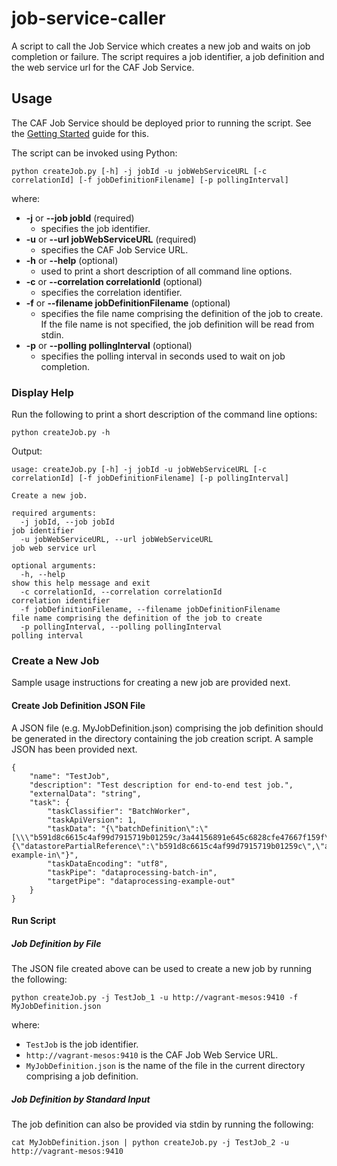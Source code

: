 # job-service-caller
A script to call the Job Service which creates a new job and waits on job completion or failure. The script requires a job identifier, a
job definition and the web service url for the CAF Job Service.

## Usage

The CAF Job Service should be deployed prior to running the script.
See the [Getting Started](https://jobservice.github.io/jobservice/pages/en-us/Getting-Started) guide for this.

The script can be invoked using Python:

    python createJob.py [-h] -j jobId -u jobWebServiceURL [-c correlationId] [-f jobDefinitionFilename] [-p pollingInterval]

where:

- **-j** or **--job jobId** (required)
    - specifies the job identifier.
- **-u** or **--url jobWebServiceURL** (required)
    - specifies the CAF Job Service URL.
- **-h** or **--help** (optional) 
    - used to print a short description of all command line options.
- **-c** or **--correlation correlationId** (optional) 
    - specifies the correlation identifier.
- **-f** or **--filename jobDefinitionFilename** (optional) 
    - specifies the file name comprising the definition of the job to create.
      If the file name is not specified, the job definition will be read from stdin.
- **-p** or **--polling pollingInterval** (optional) 
    - specifies the polling interval in seconds used to wait on job completion.

### Display Help

Run the following to print a short description of the command line options:

    python createJob.py -h

Output:

    usage: createJob.py [-h] -j jobId -u jobWebServiceURL [-c correlationId] [-f jobDefinitionFilename] [-p pollingInterval]
    
    Create a new job.
    
    required arguments:
      -j jobId, --job jobId                                             job identifier
      -u jobWebServiceURL, --url jobWebServiceURL                       job web service url
    
    optional arguments:
      -h, --help                                                        show this help message and exit
      -c correlationId, --correlation correlationId                     correlation identifier
      -f jobDefinitionFilename, --filename jobDefinitionFilename        file name comprising the definition of the job to create
      -p pollingInterval, --polling pollingInterval                     polling interval



### Create a New Job

Sample usage instructions for creating a new job are provided next.

#### Create Job Definition JSON File

A JSON file (e.g. MyJobDefinition.json) comprising the job definition should be generated in the directory containing the job creation
script. A sample JSON has been provided next.

    {
        "name": "TestJob",
        "description": "Test description for end-to-end test job.",
        "externalData": "string",
        "task": {
            "taskClassifier": "BatchWorker",
            "taskApiVersion": 1,
            "taskData": "{\"batchDefinition\":\"[\\\"b591d8c6615c4af99d7915719b01259c/3a44156891e645c6828cfe47667f159f\\\"]\",\"batchType\":\"AssetIdBatchPlugin\",\"taskMessageType\":\"ExampleWorkerTaskBuilder\",\"taskMessageParams\":{\"datastorePartialReference\":\"b591d8c6615c4af99d7915719b01259c\",\"action\":\"REVERSE\"},\"targetPipe\":\"dataprocessing-example-in\"}",
            "taskDataEncoding": "utf8",
            "taskPipe": "dataprocessing-batch-in",
            "targetPipe": "dataprocessing-example-out"
        }
    }


#### Run Script

##### Job Definition by File
The JSON file created above can be used to create a new job by running the following:

    python createJob.py -j TestJob_1 -u http://vagrant-mesos:9410 -f MyJobDefinition.json

where:

- `TestJob` is the job identifier.
- `http://vagrant-mesos:9410` is the CAF Job Web Service URL.
- `MyJobDefinition.json` is the name of the file in the current directory comprising a job definition.

##### Job Definition by Standard Input
The job definition can also be provided via stdin by running the following:

    cat MyJobDefinition.json | python createJob.py -j TestJob_2 -u http://vagrant-mesos:9410
